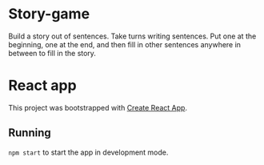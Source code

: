 # Story-game
Build a story out of sentences. Take turns writing sentences.
Put one at the beginning, one at the end, and then fill in other sentences anywhere in between to fill in the story.

# React app
This project was bootstrapped with [Create React App](https://github.com/facebook/create-react-app).

## Running
`npm start` to start the app in development mode.

